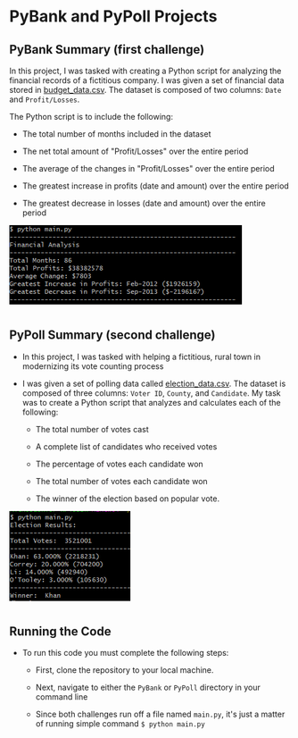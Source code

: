 # PyBank and PyPoll Projects


## PyBank Summary (first challenge)

In this project, I was tasked with creating a Python script for analyzing the financial records of a fictitious company. I was given a set of financial data stored in [budget_data.csv](https://github.com/jaryan77/PyBank-and-PyPoll-Project/blob/main/PyBank/Resources/budget_data.csv). The dataset is composed of two columns: `Date` and `Profit/Losses`. 

The Python script is to include the following:

* The total number of months included in the dataset

* The net total amount of "Profit/Losses" over the entire period

* The average of the changes in "Profit/Losses" over the entire period

* The greatest increase in profits (date and amount) over the entire period

* The greatest decrease in losses (date and amount) over the entire period

![pybank_output](Images/pybank_output.PNG)

#
## PyPoll Summary (second challenge)

* In this project, I was tasked with helping a fictitious, rural town in modernizing its vote counting process

* I was given a set of polling data called [election_data.csv](https://github.com/jaryan77/PyBank-and-PyPoll-Project/blob/main/PyPoll/Resources/election_data.csv). The dataset is composed of three columns: `Voter ID`, `County`, and `Candidate`. My task was to create a Python script that analyzes and calculates each of the following:
    
    * The total number of votes cast

    * A complete list of candidates who received votes

    * The percentage of votes each candidate won

    * The total number of votes each candidate won

    * The winner of the election based on popular vote.

![pypoll_output](Images/pypoll_output.PNG)

# 
## Running the Code

* To run this code you must complete the following steps: 

    * First, clone the repository to your local machine.

    * Next, navigate to either the `PyBank` or `PyPoll` directory in your command line

    * Since both challenges run off a file named `main.py`, it's just a matter of running simple command `$ python main.py`









